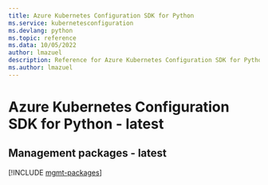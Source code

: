 ```yaml
---
title: Azure Kubernetes Configuration SDK for Python
ms.service: kubernetesconfiguration
ms.devlang: python
ms.topic: reference
ms.data: 10/05/2022
author: lmazuel
description: Reference for Azure Kubernetes Configuration SDK for Python
ms.author: lmazuel
---
```

# Azure Kubernetes Configuration SDK for Python - latest

## Management packages - latest
[!INCLUDE [mgmt-packages](kubernetes-configuration-mgmt-index.md)]